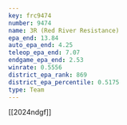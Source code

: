 ```yaml
---
key: frc9474
number: 9474
name: 3R (Red River Resistance)
epa_end: 13.84
auto_epa_end: 4.25
teleop_epa_end: 7.07
endgame_epa_end: 2.53
winrate: 0.5556
district_epa_rank: 869
district_epa_percentile: 0.5175
type: Team
---
```

[[2024ndgf]]
